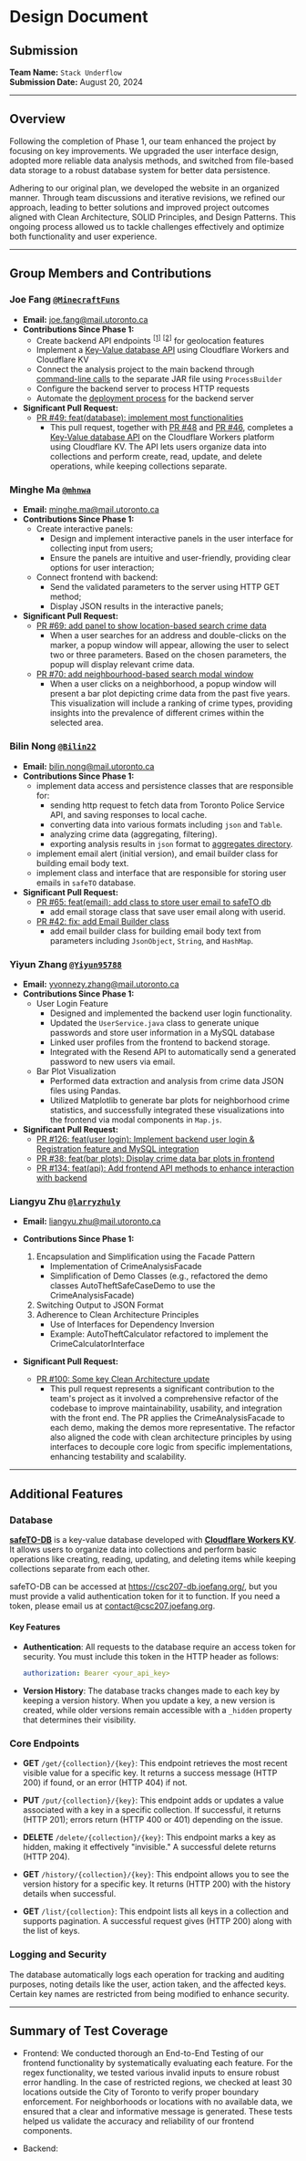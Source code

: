 # Design Document

## Submission

**Team Name:** `Stack Underflow`  
**Submission Date:** August 20, 2024

---

## Overview

Following the completion of Phase 1, our team enhanced the project by focusing on key improvements. We upgraded the user interface design, adopted more reliable data analysis methods, and switched from file-based data storage to a robust database system for better data persistence.

Adhering to our original plan, we developed the website in an organized manner. Through team discussions and iterative revisions, we refined our approach, leading to better solutions and improved project outcomes aligned with Clean Architecture, SOLID Principles, and Design Patterns. This ongoing process allowed us to tackle challenges effectively and optimize both functionality and user experience.

---

## Group Members and Contributions

### Joe Fang [`@MinecraftFuns`](https://github.com/MinecraftFuns)

- **Email:** <joe.fang@mail.utoronto.ca>
- **Contributions Since Phase 1:**
  - Create backend API endpoints <sup>[[1]](https://github.com/CSC207-2024/safeTO/blob/a0f5c22e9ecdd30d02070b41cf2384cdd3eb22bc/backend/app/src/main/java/backend/LookupResource.java)</sup> <sup>[[2]](https://github.com/CSC207-2024/safeTO/blob/6c7440b9fefa0ee27b9bafd74988df32b5b0f041/backend/app/src/main/java/backend/SearchResource.java)</sup> for geolocation features
  - Implement a [Key-Value database API](https://github.com/CSC207-2024/safeTO/tree/main/database) using Cloudflare Workers and Cloudflare KV
  - Connect the analysis project to the main backend through [command-line calls](https://github.com/CSC207-2024/safeTO/blob/c2ae1cd78c479cb738b9295b8002a9b5c99f656d/backend/app/src/main/java/backend/AnalysisResource.java) to the separate JAR file using `ProcessBuilder`
  - Configure the backend server to process HTTP requests
  - Automate the [deployment process](https://github.com/CSC207-2024/safeTO/blob/09f15aed1d1b4e846d448b5b24cc95e233db0bbd/.scripts/deploy.py) for the backend server
- **Significant Pull Request:**
  - [PR #49: feat(database): implement most functionalities](https://github.com/CSC207-2024/safeTO/pull/49)
    - This pull request, together with [PR #48](https://github.com/CSC207-2024/safeTO/pull/48) and [PR #46](https://github.com/CSC207-2024/safeTO/pull/46), completes a [Key-Value database API](https://github.com/CSC207-2024/safeTO/tree/main/database) on the Cloudflare Workers platform using Cloudflare KV. The API lets users organize data into collections and perform create, read, update, and delete operations, while keeping collections separate.

### Minghe Ma [`@mhnwa`](https://github.com/mhnwa)

- **Email:** <minghe.ma@mail.utoronto.ca>
- **Contributions Since Phase 1:**
  - Create interactive panels:
    - Design and implement interactive panels in the user interface for collecting input from users;
    - Ensure the panels are intuitive and user-friendly, providing clear options for user interaction;
  - Connect frontend with backend:
    - Send the validated parameters to the server using HTTP GET method;
    - Display JSON results in the interactive panels;
- **Significant Pull Request:**
  - [PR #69: add panel to show location-based search crime data](https://github.com/CSC207-2024/safeTO/pull/69)
    - When a user searches for an address and double-clicks on the marker, a popup window will appear, allowing the user to select two or three parameters. Based on the chosen parameters, the popup will display relevant crime data.
  - [PR #70: add neighbourhood-based search modal window](https://github.com/CSC207-2024/safeTO/pull/70)
    - When a user clicks on a neighborhood, a popup window will present a bar plot depicting crime data from the past five years. This visualization will include a ranking of crime types, providing insights into the prevalence of different crimes within the selected area.

### Bilin Nong [`@Bilin22`](https://github.com/Bilin22)

- **Email:** <bilin.nong@mail.utoronto.ca>
- **Contributions Since Phase 1:**
  - implement data access and persistence classes that are responsible for:
    - sending http request to fetch data from Toronto Police Service API, and saving responses to local cache.
    - converting data into various formats including `json` and `Table`.
    - analyzing crime data (aggregating, filtering).
    - exporting analysis results in `json` format to [aggregates directory](backend/app/src/main/resources/aggregates).
  - implement email alert (initial version), and email builder class for building email body text.
  - implement class and interface that are responsible for storing user emails in `safeTO` database.
- **Significant Pull Request:**
  - [PR #65: feat(email): add class to store user email to safeTO db](https://github.com/CSC207-2024/safeTO/pull/65)
    - add email storage class that save user email along with userid.
  - [PR #42: fix: add Email Builder class](https://github.com/CSC207-2024/safeTO/pull/42)
    - add email builder class for building email body text from parameters including `JsonObject`, `String`, and `HashMap`.

### Yiyun Zhang [`@Yiyun95788`](https://github.com/Yiyun95788)

- **Email:** <yvonnezy.zhang@mail.utoronto.ca>
- **Contributions Since Phase 1:**
  - User Login Feature
    - Designed and implemented the backend user login functionality.
    - Updated the `UserService.java` class to generate unique passwords and store user information in a MySQL database
    - Linked user profiles from the frontend to backend storage.
    - Integrated with the Resend API to automatically send a generated password to new users via email.
  - Bar Plot Visualization
    - Performed data extraction and analysis from crime data JSON files using Pandas.
    - Utilized Matplotlib to generate bar plots for neighborhood crime statistics, and successfully integrated these visualizations into the frontend via modal components in `Map.js`.
- **Significant Pull Request:**
  - [PR #126: feat(user login): Implement backend user login & Registration feature and MySQL integration](https://github.com/CSC207-2024/safeTO/commit/c64a01106ce10f14546e93f9f8985cb8b84e6cbc)
  - [PR #38: feat(bar plots): Display crime data bar plots in frontend](https://github.com/CSC207-2024/safeTO/commit/38d40c0cff1ba61415d86f94131579bb11cc989d)
  - [PR #134: feat(api): Add frontend API methods to enhance interaction with backend](https://github.com/CSC207-2024/safeTO/commit/08aa8a0e1e332de043355e1392fa5ed2d947b7d5)

### Liangyu Zhu [`@larryzhuly`](https://github.com/larryzhuly)

- **Email:** <liangyu.zhu@mail.utoronto.ca>
- **Contributions Since Phase 1:**
  1. Encapsulation and Simplification using the Facade Pattern
      - Implementation of CrimeAnalysisFacade
      - Simplification of Demo Classes (e.g., refactored the demo classes AutoTheftSafeCaseDemo to use the CrimeAnalysisFacade)
  1. Switching Output to JSON Format
  1. Adherence to Clean Architecture Principles
      - Use of Interfaces for Dependency Inversion
      - Example: AutoTheftCalculator refactored to implement the CrimeCalculatorInterface

- **Significant Pull Request:**
  - [PR #100: Some key Clean Architecture update](https://github.com/CSC207-2024/safeTO/pull/100)
    - This pull request represents a significant contribution to the team's project as it involved a comprehensive refactor of the codebase to improve maintainability, usability, and integration with the front end. The PR applies the CrimeAnalysisFacade  to each demo, making the demos more representative. The refactor also aligned the code with clean architecture principles by using interfaces to decouple core logic from specific implementations, enhancing testability and scalability.

---

## Additional Features

### Database

[**safeTO-DB**](database/README.md) is a key-value database developed with [**Cloudflare Workers KV**](https://developers.cloudflare.com/kv/). It allows users to organize data into collections and perform basic operations like creating, reading, updating, and deleting items while keeping collections separate from each other.

safeTO-DB can be accessed at <https://csc207-db.joefang.org/>, but you must provide a valid authentication token for it to function. If you need a token, please email us at <contact@csc207.joefang.org>.

#### Key Features

- **Authentication**: All requests to the database require an access token for security. You must include this token in the HTTP header as follows:

  ```yaml
  authorization: Bearer <your_api_key>
  ```

- **Version History**: The database tracks changes made to each key by keeping a version history. When you update a key, a new version is created, while older versions remain accessible with a `_hidden` property that determines their visibility.

### Core Endpoints

- **GET** `/get/{collection}/{key}`: This endpoint retrieves the most recent visible value for a specific key. It returns a success message (HTTP 200) if found, or an error (HTTP 404) if not.

- **PUT** `/put/{collection}/{key}`: This endpoint adds or updates a value associated with a key in a specific collection. If successful, it returns (HTTP 201); errors return (HTTP 400 or 401) depending on the issue.

- **DELETE** `/delete/{collection}/{key}`: This endpoint marks a key as hidden, making it effectively "invisible." A successful delete returns (HTTP 204).

- **GET** `/history/{collection}/{key}`: This endpoint allows you to see the version history for a specific key. It returns (HTTP 200) with the history details when successful.

- **GET** `/list/{collection}`: This endpoint lists all keys in a collection and supports pagination. A successful request gives (HTTP 200) along with the list of keys.

### Logging and Security

The database automatically logs each operation for tracking and auditing purposes, noting details like the user, action taken, and the affected keys. Certain key names are restricted from being modified to enhance security.

---

## Summary of Test Coverage

- Frontend: We conducted thorough an End-to-End Testing of our frontend functionality by systematically evaluating each feature. For the regex functionality, we tested various invalid inputs to ensure robust error handling. In the case of restricted regions, we checked at least 30 locations outside the City of Toronto to verify proper boundary enforcement. For neighborhoods or locations with no available data, we ensured that a clear and informative message is generated. These tests helped us validate the accuracy and reliability of our frontend components.

- Backend:
